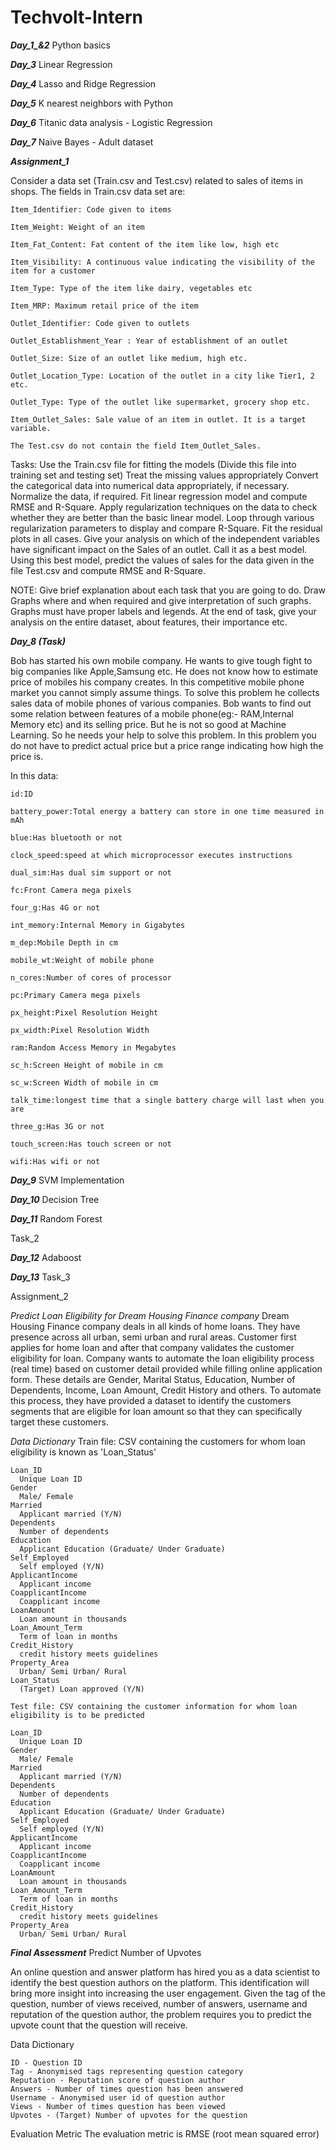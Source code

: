 # Techvolt-Intern

***Day_1_&_2_***
  Python basics

***Day_3***
  Linear Regression

***Day_4***
  Lasso and Ridge Regression

***Day_5***
  K nearest neighbors with Python

***Day_6***
  Titanic data analysis - Logistic Regression

***Day_7***
  Naive Bayes - Adult dataset
  
 ***Assignment_1***
 
 Consider a data set (Train.csv and Test.csv) related to sales of items in shops. The fields in Train.csv data set are:

    Item_Identifier: Code given to items

    Item_Weight: Weight of an item

    Item_Fat_Content: Fat content of the item like low, high etc

    Item_Visibility: A continuous value indicating the visibility of the item for a customer

    Item_Type: Type of the item like dairy, vegetables etc

    Item_MRP: Maximum retail price of the item

    Outlet_Identifier: Code given to outlets

    Outlet_Establishment_Year : Year of establishment of an outlet

    Outlet_Size: Size of an outlet like medium, high etc.

    Outlet_Location_Type: Location of the outlet in a city like Tier1, 2 etc.

    Outlet_Type: Type of the outlet like supermarket, grocery shop etc.

    Item_Outlet_Sales: Sale value of an item in outlet. It is a target variable.

    The Test.csv do not contain the field Item_Outlet_Sales.

Tasks:
  Use the Train.csv file for fitting the models (Divide this file into training set and testing set)
  Treat the missing values appropriately
  Convert the categorical data into numerical data appropriately, if necessary.
  Normalize the data, if required.
  Fit linear regression model and compute RMSE and R-Square.
  Apply regularization techniques on the data to check whether they are better than the basic linear model. Loop through various regularization parameters to display and compare R-Square.
  Fit the residual plots in all cases.
  Give your analysis on which of the independent variables have significant impact on the Sales of an outlet. Call it as a best model.
  Using this best model, predict the values of sales for the data given in the file Test.csv and compute RMSE and R-Square.

NOTE:
  Give brief explanation about each task that you are going to do.
  Draw Graphs where and when required and give interpretation of such graphs.
  Graphs must have proper labels and legends. 
  At the end of task, give your analysis on the entire dataset, about features, their importance etc.

***Day_8 (Task)***

  Bob has started his own mobile company. He wants to give tough fight to big companies like Apple,Samsung etc.
  He does not know how to estimate price of mobiles his company creates. In this competitive mobile phone market you cannot simply assume things. To solve this problem he collects sales data of mobile phones of various companies.
  Bob wants to find out some relation between features of a mobile phone(eg:- RAM,Internal Memory etc) and its selling price. But he is not so good at Machine Learning. So he needs your help to solve this problem.
  In this problem you do not have to predict actual price but a price range indicating how high the price is.
 
In this data:

    id:ID

    battery_power:Total energy a battery can store in one time measured in mAh

    blue:Has bluetooth or not

    clock_speed:speed at which microprocessor executes instructions

    dual_sim:Has dual sim support or not

    fc:Front Camera mega pixels

    four_g:Has 4G or not

    int_memory:Internal Memory in Gigabytes

    m_dep:Mobile Depth in cm

    mobile_wt:Weight of mobile phone

    n_cores:Number of cores of processor

    pc:Primary Camera mega pixels

    px_height:Pixel Resolution Height

    px_width:Pixel Resolution Width

    ram:Random Access Memory in Megabytes

    sc_h:Screen Height of mobile in cm

    sc_w:Screen Width of mobile in cm

    talk_time:longest time that a single battery charge will last when you are

    three_g:Has 3G or not

    touch_screen:Has touch screen or not

    wifi:Has wifi or not

***Day_9***
  SVM Implementation


***Day_10***
  Decision Tree

***Day_11***
  Random Forest
  
  
  Task_2

***Day_12***
  Adaboost

***Day_13***
  Task_3
  
  Assignment_2
  
  
  *Predict Loan Eligibility for Dream Housing Finance company*
      Dream Housing Finance company deals in all kinds of home loans. They have presence across all urban, semi urban and rural areas. Customer first applies for home loan and after that company validates the customer eligibility for loan.
      Company wants to automate the loan eligibility process (real time) based on customer detail provided while filling online application form. These details are Gender, Marital Status, Education, Number of Dependents, Income, Loan Amount, Credit History and others. To automate this process, they have provided a dataset to identify the customers segments that are eligible for loan amount so that they can specifically target these customers.

  *Data Dictionary*
    Train file: CSV containing the customers for whom loan eligibility is known as 'Loan_Status'
    
    Loan_ID
      Unique Loan ID
    Gender
      Male/ Female
    Married
      Applicant married (Y/N)
    Dependents
      Number of dependents
    Education
      Applicant Education (Graduate/ Under Graduate)
    Self_Employed
      Self employed (Y/N)
    ApplicantIncome
      Applicant income
    CoapplicantIncome
      Coapplicant income
    LoanAmount
      Loan amount in thousands
    Loan_Amount_Term
      Term of loan in months
    Credit_History
      credit history meets guidelines
    Property_Area
      Urban/ Semi Urban/ Rural
    Loan_Status
      (Target) Loan approved (Y/N)
 
    Test file: CSV containing the customer information for whom loan eligibility is to be predicted

    Loan_ID
      Unique Loan ID
    Gender
      Male/ Female
    Married
      Applicant married (Y/N)
    Dependents
      Number of dependents
    Education
      Applicant Education (Graduate/ Under Graduate)
    Self_Employed
      Self employed (Y/N)
    ApplicantIncome
      Applicant income
    CoapplicantIncome
      Coapplicant income
    LoanAmount
      Loan amount in thousands
    Loan_Amount_Term
      Term of loan in months
    Credit_History
      credit history meets guidelines
    Property_Area
      Urban/ Semi Urban/ Rural

***Final Assessment***
  Predict Number of Upvotes

   An online question and answer platform has hired you as a data scientist to identify the best question authors on the platform. This identification will bring more insight into increasing the user engagement. Given the tag of the question, number of views received, number of answers, username and reputation of the question author, the problem requires you to predict the upvote count that the question will receive.
  
  Data Dictionary

    ID - Question ID
    Tag - Anonymised tags representing question category
    Reputation - Reputation score of question author
    Answers - Number of times question has been answered
    Username - Anonymised user id of question author
    Views - Number of times question has been viewed
    Upvotes - (Target) Number of upvotes for the question
  
  Evaluation Metric
  The evaluation metric is RMSE (root mean squared error)
